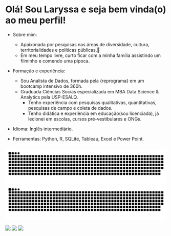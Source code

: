 # Olá! Sou Laryssa e seja bem vinda(o) ao meu perfil!

* Sobre mim:
  - Apaixonada por pesquisas nas áreas de diversidade, cultura, territorialidades e políticas públicas.👋
  - Em meu tempo livre, curto ficar com a minha família assistindo um filminho e comendo uma pipoca.
 
* Formação e experiência:
  * Sou Analista de Dados, formada pela {reprograma} em um bootcamp intensivo de 360h.
  * Graduada Ciências Socias especializada em MBA Data Science & Analytics pela USP-ESALQ.
    * Tenho experiência com pesquisas qualitativas, quantitativas, pesquisas de campo e coleta de dados.
    * Tenho didática e experiência em educação(sou licenciada), já lecionei em escolas, cursos pré-vestibulares e ONGs.

* Idioma: Inglês intermediário.
* Ferramentas: Python, R, SQLite, Tableau, Excel e Power Point.

###

![github contribution grid snake animation](https://raw.githubusercontent.com/platane/platane/output/github-contribution-grid-snake-dark.svg#gh-dark-mode-only)![github contribution grid snake animation](https://raw.githubusercontent.com/platane/platane/output/github-contribution-grid-snake.svg#gh-light-mode-only)
   
<div> 
  <a href="https://instagram.com/lary.dscunha" target="_blank"><img src="https://img.shields.io/badge/-Instagram-%23E4405F?style=for-the-badge&logo=instagram&logoColor=white" target="_blank"></a>
  <a href = "mailto:laryssa.dasilvacunha@gmail.com"><img src="https://img.shields.io/badge/-Gmail-%23333?style=for-the-badge&logo=gmail&logoColor=red" target="_blank"></a>
  <a href="[https://www.linkedin.com/in/laryssa-cunha-56a301271/" target="_blank"><img src="https://img.shields.io/badge/-LinkedIn-%230077B5?style=for-the-badge&logo=linkedin&logoColor=white" target="_blank"></a> 
  
</div>
